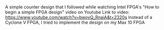 A simple counter design that I followed while watching Intel FPGA's "How to begin a simple FPGA design" video on Youtube
Link to video: https://www.youtube.com/watch?v=bwoyQ_RnaiA&t=2320s 
Instead of a Cyclone V FPGA, I tried to implement the design on my Max 10 FPGA
